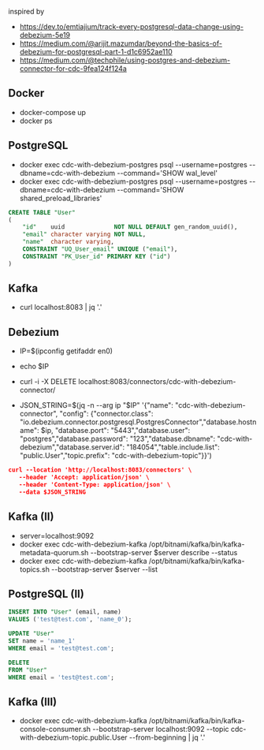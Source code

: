 inspired by
* https://dev.to/emtiajium/track-every-postgresql-data-change-using-debezium-5e19
* https://medium.com/@arijit.mazumdar/beyond-the-basics-of-debezium-for-postgresql-part-1-d1c6952ae110
* https://medium.com/@techphile/using-postgres-and-debezium-connector-for-cdc-9fea124f124a

## Docker
* docker-compose up
* docker ps

## PostgreSQL
* docker exec cdc-with-debezium-postgres psql --username=postgres --dbname=cdc-with-debezium --command='SHOW wal_level'
* docker exec cdc-with-debezium-postgres psql --username=postgres --dbname=cdc-with-debezium --command='SHOW shared_preload_libraries'

```sql
CREATE TABLE "User"
(
    "id"    uuid              NOT NULL DEFAULT gen_random_uuid(),
    "email" character varying NOT NULL,
    "name"  character varying,
    CONSTRAINT "UQ_User_email" UNIQUE ("email"),
    CONSTRAINT "PK_User_id" PRIMARY KEY ("id")
)
```

## Kafka
* curl localhost:8083 | jq '.'

## Debezium
* IP=$(ipconfig getifaddr en0)
* echo $IP

* curl -i -X DELETE localhost:8083/connectors/cdc-with-debezium-connector/
* JSON_STRING=$(jq -n --arg ip "$IP" '{"name": "cdc-with-debezium-connector", "config": {"connector.class": "io.debezium.connector.postgresql.PostgresConnector","database.hostname": $ip, "database.port": "5443","database.user": "postgres","database.password": "123","database.dbname": "cdc-with-debezium","database.server.id": "184054","table.include.list": "public.User","topic.prefix": "cdc-with-debezium-topic"}}')

```json
curl --location 'http://localhost:8083/connectors' \
   --header 'Accept: application/json' \
   --header 'Content-Type: application/json' \
   --data $JSON_STRING
```

## Kafka (II)
* server=localhost:9092
* docker exec cdc-with-debezium-kafka /opt/bitnami/kafka/bin/kafka-metadata-quorum.sh --bootstrap-server $server describe --status
* docker exec cdc-with-debezium-kafka /opt/bitnami/kafka/bin/kafka-topics.sh --bootstrap-server $server --list

## PostgreSQL (II)
```sql
INSERT INTO "User" (email, name)
VALUES ('test@test.com', 'name_0');

UPDATE "User"
SET name = 'name_1'
WHERE email = 'test@test.com';

DELETE
FROM "User"
WHERE email = 'test@test.com';
```

## Kafka (III)
* docker exec cdc-with-debezium-kafka /opt/bitnami/kafka/bin/kafka-console-consumer.sh --bootstrap-server localhost:9092 --topic cdc-with-debezium-topic.public.User --from-beginning | jq '.'
